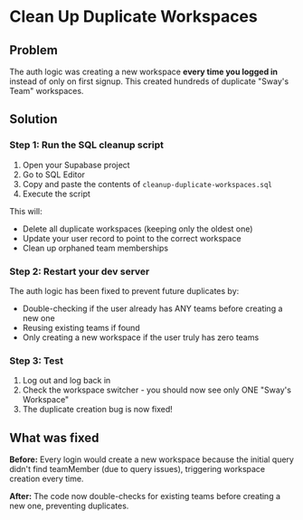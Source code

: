 # Clean Up Duplicate Workspaces

## Problem
The auth logic was creating a new workspace **every time you logged in** instead of only on first signup. This created hundreds of duplicate "Sway's Team" workspaces.

## Solution

### Step 1: Run the SQL cleanup script

1. Open your Supabase project
2. Go to SQL Editor
3. Copy and paste the contents of `cleanup-duplicate-workspaces.sql`
4. Execute the script

This will:
- Delete all duplicate workspaces (keeping only the oldest one)
- Update your user record to point to the correct workspace
- Clean up orphaned team memberships

### Step 2: Restart your dev server

The auth logic has been fixed to prevent future duplicates by:
- Double-checking if the user already has ANY teams before creating a new one
- Reusing existing teams if found
- Only creating a new workspace if the user truly has zero teams

### Step 3: Test

1. Log out and log back in
2. Check the workspace switcher - you should now see only ONE "Sway's Workspace"
3. The duplicate creation bug is now fixed!

## What was fixed

**Before:** Every login would create a new workspace because the initial query didn't find teamMember (due to query issues), triggering workspace creation every time.

**After:** The code now double-checks for existing teams before creating a new one, preventing duplicates.

